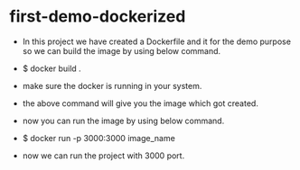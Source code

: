 # first-demo-dockerized
- In this project we have created a Dockerfile and it for the demo purpose so we can build the image by using below command.
- $ docker build .
- make sure the docker is running in your system.
- the above command will give you the image which got created.
- now you can run the image by using below command.
-  $ docker run -p 3000:3000 image_name
 
- now we can run the project with 3000 port. 